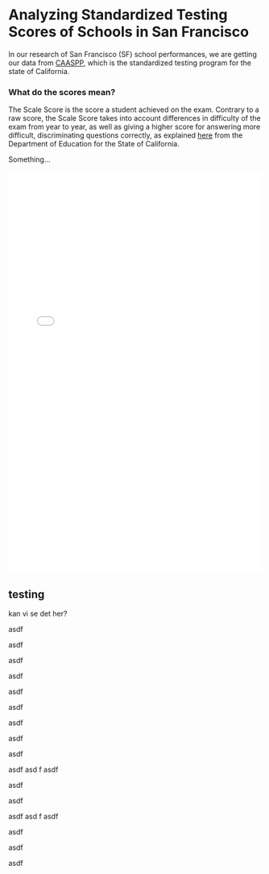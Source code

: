 # Analyzing Standardized Testing Scores of Schools in San Francisco

In our research of San Francisco (SF) school performances, we are getting our data from [CAASPP](https://caaspp-elpac.cde.ca.gov/caaspp/ResearchFileList?ps=true&lstTestYear=2019&lstTestType=B&lstCounty=00&lstDistrict=00000&lstSchool=0000000), which is the standardized testing program for the state of California.

### What do the scores mean?

The Scale Score is the score a student achieved on the exam. Contrary to a raw score, the Scale Score takes into account differences in difficulty of the exam from year to year, as well as giving a higher score for answering more difficult, discriminating questions correctly, as explained [here](https://www.caaspp.org/rsc/pdfs/CAASPP.post-test_guide.2018-19.pdf) from the Department of Education for the State of California.

Something...

<div class="responsive-wrap">
<!-- this is the embed code provided by Google -->
  <iframe src="/images/TimeSlider.html" frameborder="0" width="100%" height="800" allowfullscreen="true" mozallowfullscreen="true" webkitallowfullscreen="true"></iframe>
<!-- Google embed ends -->
</div>



## testing

kan vi se det her?

asdf

asdf

asdf

asdf

asdf

asdf

asdf

asdf

asdf

asdf
asd
f
asdf

asdf

asdf

asdf
asd
f
asdf


asdf

asdf


asdf
